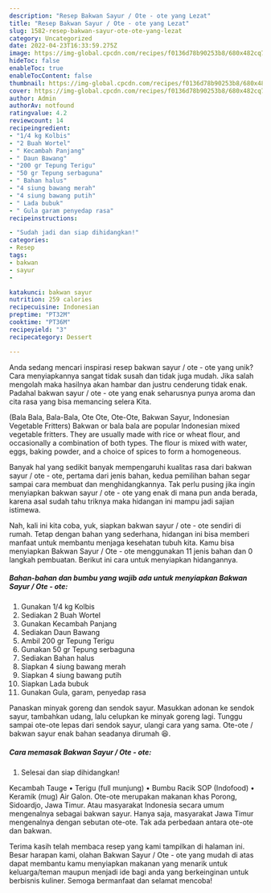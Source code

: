 ```yaml
---
description: "Resep Bakwan Sayur / Ote - ote yang Lezat"
title: "Resep Bakwan Sayur / Ote - ote yang Lezat"
slug: 1582-resep-bakwan-sayur-ote-ote-yang-lezat
category: Uncategorized
date: 2022-04-23T16:33:59.275Z
image: https://img-global.cpcdn.com/recipes/f0136d78b90253b8/680x482cq70/bakwan-sayur-ote-ote-foto-resep-utama.jpg
hideToc: false
enableToc: true
enableTocContent: false
thumbnail: https://img-global.cpcdn.com/recipes/f0136d78b90253b8/680x482cq70/bakwan-sayur-ote-ote-foto-resep-utama.jpg
cover: https://img-global.cpcdn.com/recipes/f0136d78b90253b8/680x482cq70/bakwan-sayur-ote-ote-foto-resep-utama.jpg
author: Admin
authorAv: notfound
ratingvalue: 4.2
reviewcount: 14
recipeingredient:
- "1/4 kg Kolbis"
- "2 Buah Wortel"
- " Kecambah Panjang"
- " Daun Bawang"
- "200 gr Tepung Terigu"
- "50 gr Tepung serbaguna"
- " Bahan halus"
- "4 siung bawang merah"
- "4 siung bawang putih"
- " Lada bubuk"
- " Gula garam penyedap rasa"
recipeinstructions:

- "Sudah jadi dan siap dihidangkan!"
categories:
- Resep
tags:
- bakwan
- sayur
- 

katakunci: bakwan sayur  
nutrition: 259 calories
recipecuisine: Indonesian
preptime: "PT32M"
cooktime: "PT36M"
recipeyield: "3"
recipecategory: Dessert

---
```





Anda sedang mencari inspirasi resep bakwan sayur / ote - ote yang unik? Cara menyiapkannya sangat tidak susah dan tidak juga mudah. Jika salah mengolah maka hasilnya akan hambar dan justru cenderung tidak enak. Padahal bakwan sayur / ote - ote yang enak seharusnya punya aroma dan cita rasa yang bisa memancing selera Kita.





(Bala Bala, Bala-Bala, Ote Ote, Ote-Ote, Bakwan Sayur, Indonesian Vegetable Fritters) Bakwan or bala bala are popular Indonesian mixed vegetable fritters. They are usually made with rice or wheat flour, and occasionally a combination of both types. The flour is mixed with water, eggs, baking powder, and a choice of spices to form a homogeneous.

Banyak hal yang sedikit banyak mempengaruhi kualitas rasa dari bakwan sayur / ote - ote, pertama dari jenis bahan, kedua pemilihan bahan segar sampai cara membuat dan menghidangkannya. Tak perlu pusing jika ingin menyiapkan bakwan sayur / ote - ote yang enak di mana pun anda berada, karena asal sudah tahu triknya maka hidangan ini mampu jadi sajian istimewa.






Nah, kali ini kita coba, yuk, siapkan bakwan sayur / ote - ote sendiri di rumah. Tetap dengan bahan yang sederhana, hidangan ini bisa memberi manfaat untuk membantu menjaga kesehatan tubuh kita. Kamu bisa menyiapkan Bakwan Sayur / Ote - ote menggunakan 11 jenis bahan dan 0 langkah pembuatan. Berikut ini cara untuk menyiapkan hidangannya.

<!--inarticleads1-->

##### Bahan-bahan dan bumbu yang wajib ada untuk menyiapkan Bakwan Sayur / Ote - ote:

1. Gunakan 1/4 kg Kolbis
1. Sediakan 2 Buah Wortel
1. Gunakan  Kecambah Panjang
1. Sediakan  Daun Bawang
1. Ambil 200 gr Tepung Terigu
1. Gunakan 50 gr Tepung serbaguna
1. Sediakan  Bahan halus
1. Siapkan 4 siung bawang merah
1. Siapkan 4 siung bawang putih
1. Siapkan  Lada bubuk
1. Gunakan  Gula, garam, penyedap rasa


Panaskan minyak goreng dan sendok sayur. Masukkan adonan ke sendok sayur, tambahkan udang, lalu celupkan ke minyak goreng lagi. Tunggu sampai ote-ote lepas dari sendok sayur, ulangi cara yang sama. Ote-ote / bakwan sayur enak bahan seadanya dirumah 😆. 

<!--inarticleads2-->

##### Cara memasak Bakwan Sayur / Ote - ote:


1. Selesai dan siap dihidangkan!

Kecambah Tauge • Terigu (full munjung) • Bumbu Racik SOP (Indofood) • Keramik (mug) Air Galon. Ote-ote merupakan makanan khas Porong, Sidoardjo, Jawa Timur. Atau masyarakat Indonesia secara umum mengenalnya sebagai bakwan sayur. Hanya saja, masyarakat Jawa Timur mengenalnya dengan sebutan ote-ote. Tak ada perbedaan antara ote-ote dan bakwan. 

Terima kasih telah membaca resep yang kami tampilkan di halaman ini. Besar harapan kami, olahan Bakwan Sayur / Ote - ote yang mudah di atas dapat membantu kamu menyiapkan makanan yang menarik untuk keluarga/teman maupun menjadi ide bagi anda yang berkeinginan untuk berbisnis kuliner. Semoga bermanfaat dan selamat mencoba!
